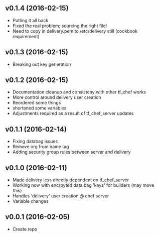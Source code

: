 v0.1.4 (2016-02-15)
-------------------
- Putting it all back
- Fixed the real problem; sourcing the right file!
- Need to copy in delivery.pem to /etc/delivery still (cookbook requirement)

v0.1.3 (2016-02-15)
-------------------
- Breaking out key generation

v0.1.2 (2016-02-15)
-------------------
- Documentation cleanup and consisteny with other tf_chef works
- More control around delivery user creation
- Reordered some things
- shortened some variables
- Adjustments required as a result of tf_chef_server updates

v0.1.1 (2016-02-14)
-------------------
- Fixing databag issues
- Remove org from name tag
- Adding security group rules between server and delivery

v0.1.0 (2016-02-11)
-------------------
- Made delivery less directly dependent on tf_chef_server
- Working now with encrpyted data bag 'keys' for builders (may move this)
- Handles 'delivery' user creation @ chef server
- Variable changes

v0.0.1 (2016-02-05)
-------------------
- Create repo
